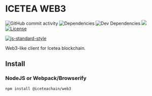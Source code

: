 # ICETEA WEB3

![GitHub commit activity](https://img.shields.io/github/commit-activity/m/TradaTech/iceteaweb3.svg)
![Dependencies](https://img.shields.io/david/TradaTech/iceteaweb3.svg)
![Dev Dependencies](https://img.shields.io/david/dev/TradaTech/iceteaweb3.svg)
[![](https://tokei.rs/b1/github/TradaTech/iceteaweb3?category=lines)](https://github.com/TradaTech/iceteaweb3)
[![License](https://img.shields.io/npm/l/make-coverage-badge.svg)](https://opensource.org/licenses/MIT)

[![js-standard-style](https://cdn.rawgit.com/feross/standard/master/badge.svg)](https://github.com/feross/standard)  

Web3-like client for Icetea blockchain.

## Install
### NodeJS or Webpack/Browserify
```
npm install @iceteachain/web3
```
### <script> tags
```html
<script src="https://cdn.jsdelivr.net/npm/@iceteachain/web3@0.1.11/dist/browser.min.js"></script>
```

> **NOTE** This package is under development and not ready for production.
